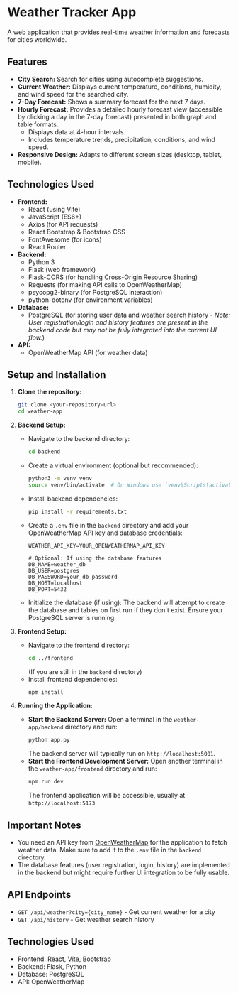 # Weather Tracker App

A web application that provides real-time weather information and forecasts for cities worldwide.

## Features

*   **City Search:** Search for cities using autocomplete suggestions.
*   **Current Weather:** Displays current temperature, conditions, humidity, and wind speed for the searched city.
*   **7-Day Forecast:** Shows a summary forecast for the next 7 days.
*   **Hourly Forecast:** Provides a detailed hourly forecast view (accessible by clicking a day in the 7-day forecast) presented in both graph and table formats.
    *   Displays data at 4-hour intervals.
    *   Includes temperature trends, precipitation, conditions, and wind speed.
*   **Responsive Design:** Adapts to different screen sizes (desktop, tablet, mobile).

## Technologies Used

*   **Frontend:**
    *   React (using Vite)
    *   JavaScript (ES6+)
    *   Axios (for API requests)
    *   React Bootstrap & Bootstrap CSS
    *   FontAwesome (for icons)
    *   React Router
*   **Backend:**
    *   Python 3
    *   Flask (web framework)
    *   Flask-CORS (for handling Cross-Origin Resource Sharing)
    *   Requests (for making API calls to OpenWeatherMap)
    *   psycopg2-binary (for PostgreSQL interaction)
    *   python-dotenv (for environment variables)
*   **Database:**
    *   PostgreSQL (for storing user data and weather search history - *Note: User registration/login and history features are present in the backend code but may not be fully integrated into the current UI flow.*)
*   **API:**
    *   OpenWeatherMap API (for weather data)

## Setup and Installation

1.  **Clone the repository:**
    ```bash
    git clone <your-repository-url>
    cd weather-app
    ```

2.  **Backend Setup:**
    *   Navigate to the backend directory:
        ```bash
        cd backend
        ```
    *   Create a virtual environment (optional but recommended):
        ```bash
        python3 -m venv venv
        source venv/bin/activate  # On Windows use `venv\Scripts\activate`
        ```
    *   Install backend dependencies:
        ```bash
        pip install -r requirements.txt
        ```
    *   Create a `.env` file in the `backend` directory and add your OpenWeatherMap API key and database credentials:
        ```env
        WEATHER_API_KEY=YOUR_OPENWEATHERMAP_API_KEY
        
        # Optional: If using the database features
        DB_NAME=weather_db
        DB_USER=postgres
        DB_PASSWORD=your_db_password
        DB_HOST=localhost
        DB_PORT=5432
        ```
    *   Initialize the database (if using): The backend will attempt to create the database and tables on first run if they don't exist. Ensure your PostgreSQL server is running.

3.  **Frontend Setup:**
    *   Navigate to the frontend directory:
        ```bash
        cd ../frontend 
        ```
        (If you are still in the `backend` directory)
    *   Install frontend dependencies:
        ```bash
        npm install
        ```

4.  **Running the Application:**
    *   **Start the Backend Server:**
        Open a terminal in the `weather-app/backend` directory and run:
        ```bash
        python app.py
        ```
        The backend server will typically run on `http://localhost:5001`.
    *   **Start the Frontend Development Server:**
        Open another terminal in the `weather-app/frontend` directory and run:
        ```bash
        npm run dev
        ```
        The frontend application will be accessible, usually at `http://localhost:5173`.

## Important Notes

*   You need an API key from [OpenWeatherMap](https://openweathermap.org/) for the application to fetch weather data. Make sure to add it to the `.env` file in the `backend` directory.
*   The database features (user registration, login, history) are implemented in the backend but might require further UI integration to be fully usable.

## API Endpoints

- `GET /api/weather?city={city_name}` - Get current weather for a city
- `GET /api/history` - Get weather search history

## Technologies Used

- Frontend: React, Vite, Bootstrap
- Backend: Flask, Python
- Database: PostgreSQL
- API: OpenWeatherMap 
